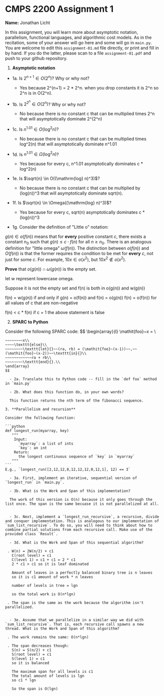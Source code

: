 

# CMPS 2200 Assignment 1

**Name:** Jonathan Licht


In this assignment, you will learn more about asymptotic notation, parallelism, functional languages, and algorithmic cost models. As in the recitation, some of your answer will go here and some will go in `main.py`. You are welcome to edit this `assignment-01.md` file directly, or print and fill in by hand. If you do the latter, please scan to a file `assignment-01.pdf` and push to your github repository.



1. **Asymptotic notation**

  - 1a. Is $2^{n+1} \in O(2^n)$? Why or why not?

    - Yes because 2^(n+1) = 2 * 2^n. when you drop constants it is 2^n so 2^n is in O(2^n).


  - 1b. Is $2^{2^n} \in O(2^n)$? Why or why not?

    - No because there is no constant c that can be multiplied times 2^n that will asymptotically dominate 2^(2^n)


  - 1c. Is $n^{1.01} \in O(\mathrm{log}^2 n)$?

    - No because there is no constant c that can be multiplied times log^2(n) that will asymptotically dominate n^1.01


  - 1d. Is $n^{1.01} \in \Omega(\mathrm{log}^2 n)$?

    - Yes because for every c, n^1.01 asymptotically dominates c * log^2(n)


  - 1e. Is $\sqrt{n} \in O((\mathrm{log} n)^3)$?

    - No because there is no constant c that can be multiplied by (log(n))^3 that will asymptotically dominate sqrt(n).


  - 1f. Is $\sqrt{n} \in \Omega((\mathrm{log} n)^3)$?

    - Yes because for every c, sqrt(n) asymptotically dominates c * (log(n))^3


  - 1g. Consider the definition of "Little o" notation:

$g(n) \in o(f(n))$ means that for **every** positive constant $c$, there exists a constant $n_0$ such that $g(n) \le c \cdot f(n)$ for all $n \ge n_0$. There is an analogous definition for "little omega" $\omega(f(n))$. The distinction between $o(f(n))$ and $O(f(n))$ is that the former requires the condition to be met for **every** $c$, not just for some $c$. For example, $10x \in o(x^2)$, but $10x^2 \notin o(x^2)$.



**Prove** that $o(g(n)) \cap \omega(g(n))$ is the empty set.

let w represent lowercase omega.

Suppose it is not the empty set and f(n) is both in o(g(n)) and w(g(n))

f(n) = w(g(n)) if and only if g(n) = o(f(n)) and f(n) = o(g(n))
f(n) = o(f(n)) for all values of c that are non-negative

f(n) < c * f(n)
if c = 1 the above statement is false

2. **SPARC to Python**

Consider the following SPARC code:
$$
\begin{array}{l}
\mathit{foo}~x =   \\
~~~~\texttt{if}{}~~x \le 1~~\texttt{then}{}\\
~~~~~~~~x\\
~~~~\texttt{else}\\
~~~~~~~~\texttt{let}{}~~(ra, rb) = (\mathit{foo}~(x-1))~~,~~(\mathit{foo}~(x-2))~~\texttt{in}{}\\
~~~~~~~~~~~~ra + rb\\
~~~~~~~~\texttt{end}{}.\\
\end{array}
$$

  - 2a. Translate this to Python code -- fill in the `def foo` method in `main.py`

  - 2b. What does this function do, in your own words?

  This function returns the nth term of the fibonacci sequence.

3. **Parallelism and recursion**

Consider the following function:

```python
def longest_run(myarray, key)
   """
    Input:
      `myarray`: a list of ints
      `key`: an int
    Return:
      the longest continuous sequence of `key` in `myarray`
   """
```
E.g., `longest_run([2,12,12,8,12,12,12,0,12,1], 12) == 3`

  - 3a. First, implement an iterative, sequential version of `longest_run` in `main.py`.

  - 3b. What is the Work and Span of this implementation?

  The work of this version is O(n) because it only goes through the list once. The span is the same becuase it is not parallelized at all.


  - 3c. Next, implement a `longest_run_recursive`, a recursive, divide and conquer implementation. This is analogous to our implementation of `sum_list_recursive`. To do so, you will need to think about how to combine partial solutions from each recursive call. Make use of the provided class `Result`.

  - 3d. What is the Work and Span of this sequential algorithm?

 . W(n) = 2W(n/2) + c1
   C(root level) = c1
   C(level 1) = c1 + c1 = 2 * c1
   2 * c1 > c1 so it is leaf dominated

   Amount of leaves in a perfectly balanced binary tree is n leaves
   so it is c1 amount of work * n leaves

   number of levels in tree = lgn

   so the total work is O(n*lgn)

 . The span is the same as the work because the algorithm isn't parallelized.


  - 3e. Assume that we parallelize in a similar way we did with `sum_list_recursive`. That is, each recursive call spawns a new thread. What is the Work and Span of this algorithm?

 . The work remains the same: O(n*lgn)

 . The span decreases though:
   S(n) = S(n/2) + c1
   S(root level) = c1
   S(level 1) = c1
   so it is balanced

   The maximum span for all levels is c1
   The total amount of levels is lgn
   so c1 * lgn

   So the span is O(lgn)
